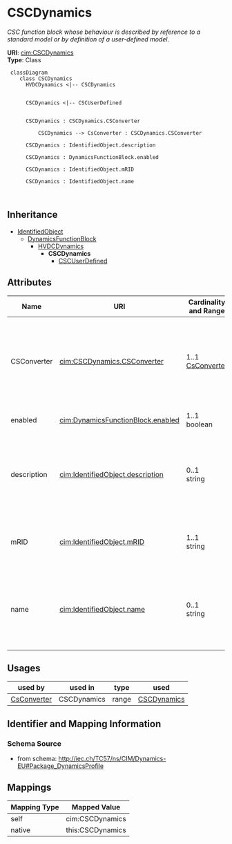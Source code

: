 # CSCDynamics


_CSC function block whose behaviour is described by reference to a standard model <font color="#0f0f0f">or by definition of a user-defined model.</font>_





**URI**: [cim:CSCDynamics](http://iec.ch/TC57/CIM100#CSCDynamics)<br />
**Type**: Class




```mermaid
 classDiagram
    class CSCDynamics
      HVDCDynamics <|-- CSCDynamics
      

      CSCDynamics <|-- CSCUserDefined
      
      
      CSCDynamics : CSCDynamics.CSConverter
        
          CSCDynamics --> CsConverter : CSCDynamics.CSConverter
        
      CSCDynamics : IdentifiedObject.description
        
      CSCDynamics : DynamicsFunctionBlock.enabled
        
      CSCDynamics : IdentifiedObject.mRID
        
      CSCDynamics : IdentifiedObject.name
        
      
```





## Inheritance
* [IdentifiedObject](IdentifiedObject.md)
    * [DynamicsFunctionBlock](DynamicsFunctionBlock.md)
        * [HVDCDynamics](HVDCDynamics.md)
            * **CSCDynamics**
                * [CSCUserDefined](CSCUserDefined.md)



## Attributes


| Name | URI | Cardinality and Range | Description | Inheritance |
| ---  | --- | --- | --- | --- |
| CSConverter | [cim:CSCDynamics.CSConverter](http://iec.ch/TC57/CIM100#CSCDynamics.CSConverter) | 1..1 <br />  [CsConverter](CsConverter.md)  | Current source converter to which current source converter dynamics model app... | direct |
| enabled | [cim:DynamicsFunctionBlock.enabled](http://iec.ch/TC57/CIM100#DynamicsFunctionBlock.enabled) | 1..1 <br />  boolean  | Function block used indicator | [DynamicsFunctionBlock](DynamicsFunctionBlock.md) |
| description | [cim:IdentifiedObject.description](http://iec.ch/TC57/CIM100#IdentifiedObject.description) | 0..1 <br />  string  | The description is a free human readable text describing or naming the object | [IdentifiedObject](IdentifiedObject.md) |
| mRID | [cim:IdentifiedObject.mRID](http://iec.ch/TC57/CIM100#IdentifiedObject.mRID) | 1..1 <br />  string  | Master resource identifier issued by a model authority | [IdentifiedObject](IdentifiedObject.md) |
| name | [cim:IdentifiedObject.name](http://iec.ch/TC57/CIM100#IdentifiedObject.name) | 0..1 <br />  string  | The name is any free human readable and possibly non unique text naming the o... | [IdentifiedObject](IdentifiedObject.md) |





## Usages

| used by | used in | type | used |
| ---  | --- | --- | --- |
| [CsConverter](CsConverter.md) | CSCDynamics | range | [CSCDynamics](CSCDynamics.md) |






## Identifier and Mapping Information







### Schema Source


* from schema: http://iec.ch/TC57/ns/CIM/Dynamics-EU#Package_DynamicsProfile





## Mappings

| Mapping Type | Mapped Value |
| ---  | ---  |
| self | cim:CSCDynamics |
| native | this:CSCDynamics |




